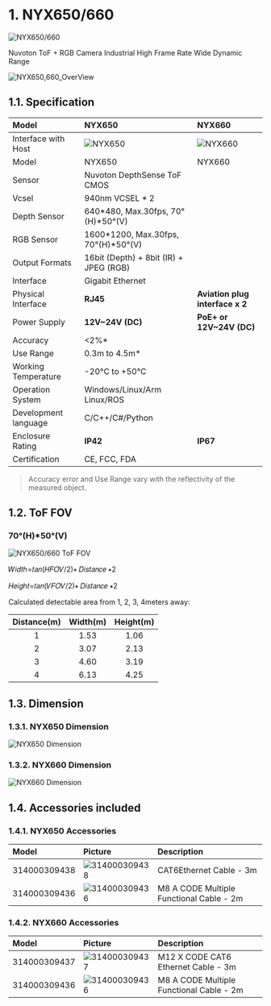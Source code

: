 # 1. NYX650/660

![NYX650/660](../../zh-cn/ProductIntroduction/pic/NYX650,660.png)

Nuvoton ToF + RGB Camera Industrial High Frame Rate Wide Dynamic Range   

![NYX650,660_OverView](pic/NYX650,660_OverView.png)

## 1.1. Specification

| Model               | NYX650                                                    | NYX660                                                    |
| :------------------ | :-------------------------------------------------------- | :-------------------------------------------------------- |
| Interface with Host | ![NYX650](../../zh-cn/ProductIntroduction/pic/NYX650.png) | ![NYX660](../../zh-cn/ProductIntroduction/pic/NYX660.png) |
| Model               | NYX650                                                    | NYX660                                                    |
| Sensor              | Nuvoton DepthSense ToF CMOS                               |                                                           |
| Vcsel               | 940nm VCSEL \* 2                                          |                                                           |
| Depth Sensor        | 640\*480, Max.30fps, 70°(H)\*50°(V)                       |                                                           |
| RGB Sensor          | 1600\*1200, Max.30fps, 70°(H)\*50°(V)                     |                                                           |
| Output Formats      | 16bit (Depth) + 8bit (IR) + JPEG (RGB)                    |                                                           |
| Interface           | Gigabit Ethernet                                          |                                                           |
| Physical Interface  | **RJ45**                                                  | **Aviation plug interface x 2**                           |
| Power Supply        | **12V\~24V (DC)**                                         | **PoE+ or 12V\~24V (DC)**                                 |
| Accuracy            | <2%\*                                                     |                                                           |
| Use Range           | 0.3m to 4.5m\*                                            |                                                           |
| Working Temperature | -20°C to +50°C                                            |                                                           |
| Operation System    | Windows/Linux/Arm Linux/ROS                               |                                                           |
| Development language| C/C++/C#/Python                                           |                                                           |
| Enclosure Rating    | **IP42**                                                  | **IP67**                                                  |
| Certification       | CE, FCC, FDA                                              |                                                           |

> Accuracy error and Use Range vary with the reflectivity of the measured object.

## 1.2. ToF FOV

### 70°(H)\*50°(V)

![NYX650/660 ToF FOV](<../../zh-cn/ProductIntroduction/pic/NYX650,660 ToF FOV.png>)

𝑊𝑖𝑑𝑡ℎ=𝑡𝑎𝑛⁡(𝐻𝐹𝑂𝑉/2)∗ 𝐷𝑖𝑠𝑡𝑎𝑛𝑐𝑒 ∗2

𝐻𝑒𝑖𝑔ℎ𝑡=𝑡𝑎𝑛⁡(𝑉𝐹𝑂𝑉/2)∗ 𝐷𝑖𝑠𝑡𝑎𝑛𝑐𝑒 ∗2

Calculated detectable area from 1, 2, 3, 4meters away:

| Distance(m) | Width(m) | Height(m) |
| :---------: | :------: | :-------: |
|      1      |   1.53   |   1.06    |
|      2      |   3.07   |   2.13    |
|      3      |   4.60   |   3.19    |
|      4      |   6.13   |   4.25    |

## 1.3. Dimension

### 1.3.1. NYX650 Dimension

![NYX650 Dimension](../../zh-cn/ProductIntroduction/pic/NYX650_Assembly%20Materials.png)

### 1.3.2. NYX660 Dimension

![NYX660 Dimension](../../zh-cn/ProductIntroduction/pic/NYX660_Assembly%20Materials.png)

## 1.4. Accessories included

### 1.4.1. NYX650 Accessories

| Model        | Picture                                                               | Description                              |
| :----------- | :-------------------------------------------------------------------- | :--------------------------------------- |
| 314000309438 | ![314000309438](../../zh-cn/ProductIntroduction/pic/314000309438.png) | CAT6Ethernet Cable - 3m                  |
| 314000309436 | ![314000309436](../../zh-cn/ProductIntroduction/pic/314000309436.png) | M8 A CODE Multiple Functional Cable - 2m |

### 1.4.2. NYX660 Accessories

| Model        | Picture                                                               | Description                              |
| :----------- | :-------------------------------------------------------------------- | :--------------------------------------- |
| 314000309437 | ![314000309437](../../zh-cn/ProductIntroduction/pic/314000309437.png) | M12 X CODE CAT6 Ethernet Cable - 3m      |
| 314000309436 | ![314000309436](../../zh-cn/ProductIntroduction/pic/314000309436.png) | M8 A CODE Multiple Functional Cable - 2m |
